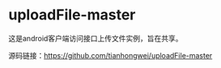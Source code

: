 # uploadFile-master
这是android客户端访问接口上传文件实例，旨在共享。


源码链接：https://github.com/tianhongwei/uploadFile-master